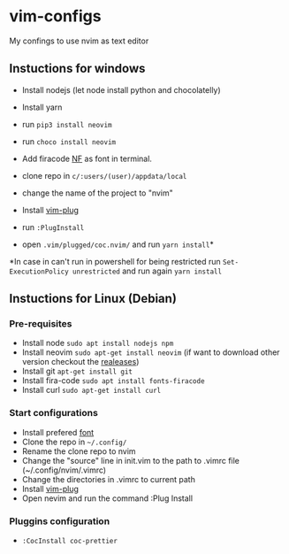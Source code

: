 # vim-configs
My confings to use nvim as text editor

## Instuctions for windows

* Install nodejs (let node install python and chocolatelly)
* Install yarn 
* run ``pip3 install neovim``
* run ``choco install neovim``

* Add firacode [NF](https://github.com/ryanoasis/nerd-fonts/blob/master/patched-fonts/FiraCode/Regular/complete/Fira%20Code%20Regular%20Nerd%20Font%20Complete%20Windows%20Compatible.ttf) as font in terminal. 

* clone repo in ``c/:users/(user)/appdata/local``

* change the name of the project to "nvim"

* Install [vim-plug](https://github.com/junegunn/vim-plug)
	
* run ``:PlugInstall``
* open ``.vim/plugged/coc.nvim/`` and run ``yarn install``* 
	
*In case in can't run in powershell for being restricted run ``Set-ExecutionPolicy unrestricted`` and
run again ``yarn install``

## Instuctions for Linux (Debian)
### Pre-requisites
* Install node `sudo apt install nodejs npm`
* Install neovim `sudo apt-get install neovim` (if want to download other version checkout the [realeases](https://github.com/neovim/neovim/releases))
* Install git `apt-get install git`
* Install fira-code `sudo apt install fonts-firacode`
* Install curl `sudo apt-get install curl`

### Start configurations
* Install prefered [font](https://github.com/ryanoasis/nerd-fonts#font-installation)
* Clone the repo in `~/.config/`
* Rename the clone repo to nvim
* Change the "source" line in init.vim to the path to .vimrc file (~/.config/nvim/.vimrc)
* Change the directories in .vimrc to current path
* Install [vim-plug](https://github.com/junegunn/vim-plug)
* Open nevim and run the command :Plug Install

### Pluggins configuration
* `:CocInstall coc-prettier`









